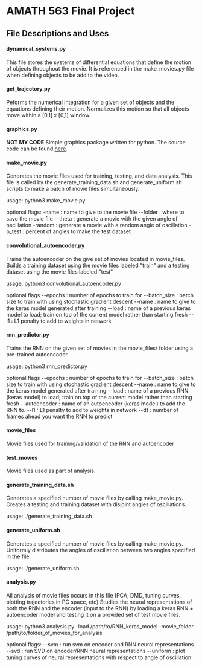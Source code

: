 # AMATH 563 Final Project



## File Descriptions and Uses

#### dynamical_systems.py

This file stores the systems of differential equations that define the 
motion of objects throughout the movie. It is referenced in the make_movies.py file when defining objects to be add to the video.


#### get_trajectory.py

Peforms the numerical integration for a given set of objects and the equations
defining their motion. Normalizes this motion so that all objects move within a [0,1] x [0,1] window.

#### graphics.py

**NOT MY CODE**
Simple graphics package written for python. The source code can be found [here](https://mcsp.wartburg.edu/zelle/python/graphics.py).

#### make_movie.py

Generates the movie files used for training, testing, and data analysis. This file is called by the generate_training_data.sh and
generate_uniform.sh scripts to make a batch of movie files simultaneously.

usage: python3 make_movie.py

optional flags:
-name : name to give to the movie file
--folder : where to save the movie file
--theta : generate a movie with the given angle of oscillation
-random : generate a movie with a random angle of oscillation
-p_test : percent of angles to make the test dataset



#### convolutional_autoencoder.py

Trains the autoencoder on the give set of movies located in movie_files. Builds a training dataset using the movie files labeled "train" 
and a testing dataset using the movie files labeled "test"

usage:  python3 convolutional_autoencoder.py

optional flags
--epochs : number of epochs to train for
--batch_size : batch size to train with using stochastic gradient descent
--name : name to give to the keras model generated after training
--load : name of a previous keras model to load; train on top of the current model rather than starting fresh
--l1 : L1 penalty to add to weights in network

#### rnn_predictor.py

Trains the RNN on the given set of movies in the movie_files/ folder using a pre-trained autoencoder.

usage: python3 rnn_predictor.py 

optional flags
--epochs : number of epochs to train for
--batch_size : batch size to train with using stochastic gradient descent
--name : name to give to the keras model generated after training
--load : name of a previous RNN (keras model)  to load; train on top of the current model rather than starting fresh
--autoencoder : name of an autoencoder (keras model) to add the RNN to.
--l1 : L1 penalty to add to weights in network
--dt : number of frames ahead you want the RNN to predict

#### movie_files

Movie files used for training/validation of the RNN and autoencoder

#### test_movies

Movie files used as part of analysis.

#### generate_training_data.sh

Generates a specified number of movie files by calling make_movie.py. Creates a testing and training dataset with disjoint
angles of oscillations.

usage: ./generate_training_data.sh

#### generate_uniform.sh

Generates a specified number of movie files by calling make_movie.py. Uniformly distributes the angles of oscillation between
two angles specified in the file.

usage: ./generate_uniform.sh

#### analysis.py

All analysis of movie files occurs in this file (PCA, DMD, tuning curves, plotting trajectories in PC space, etc)
Studies the neural representations of both the RNN and the encoder (input to the RNN) by loading a keras RNN + autoencoder model
and testing it on a provided set of test movie files.

usage: python3 analysis.py -load /path/to/RNN_keras_model -movie_folder /path/to/folder_of_movies_for_analysis

optional flags:
--svm : run svm on encoder and RNN neural representations
--svd : run SVD on encoder/RNN neural representations
--uniform : plot tuning curves of neural representations with respect to angle of oscillation

